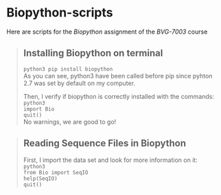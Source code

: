 # **Biopython-scripts**
Here are scripts for the *Biopython* assignment of the  *BVG-7003* course  

> ## Installing Biopython on terminal  
> `python3 pip install biopython`  
> As you can see, python3 have been called before pip since pyhton 2.7 was set by default on my computer.
>
> Then, I verify if biopython is correctly installed with the commands:  
> `python3`  
> `import Bio`  
> `quit()`  
> No warnings, we are good to go!

> ## Reading Sequence Files in Biopython
> First, I import the data set and look for more information on it:  
> `python3`  
> `from Bio import SeqIO`  
> `help(SeqIO)`  
> `quit()`

